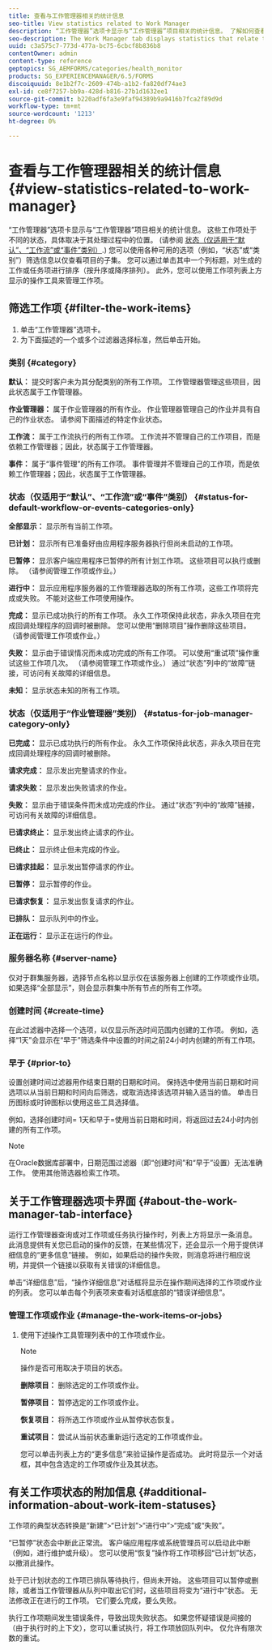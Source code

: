 ```yaml
---
title: 查看与工作管理器相关的统计信息
seo-title: View statistics related to Work Manager
description: “工作管理器”选项卡显示与“工作管理器”项目相关的统计信息。 了解如何查看和筛选工作项。
seo-description: The Work Manager tab displays statistics that relate to Work Manager items. Learn how you can view and filter the work items.
uuid: c3a575c7-773d-477a-bc75-6cbcf8b836b8
contentOwner: admin
content-type: reference
geptopics: SG_AEMFORMS/categories/health_monitor
products: SG_EXPERIENCEMANAGER/6.5/FORMS
discoiquuid: 8e1b2f7c-2609-474b-a1b2-fa820df74ae3
exl-id: ce8f7257-bb9a-428d-b816-27b1d1632ee1
source-git-commit: b220adf6fa3e9faf94389b9a9416b7fca2f89d9d
workflow-type: tm+mt
source-wordcount: '1213'
ht-degree: 0%

---
```


# 查看与工作管理器相关的统计信息 {#view-statistics-related-to-work-manager}

“工作管理器”选项卡显示与“工作管理器”项目相关的统计信息。 这些工作项处于不同的状态，具体取决于其处理过程中的位置。 (请参阅 [状态（仅适用于“默认”、“工作流”或“事件”类别）](view-statistics-related-manager.md#status-for-default-workflow-or-events-categories-only).) 您可以使用各种可用的选项（例如，“状态”或“类别”）筛选信息以仅查看项目的子集。 您可以通过单击其中一个列标题，对生成的工作或任务项进行排序（按升序或降序排列）。 此外，您可以使用工作项列表上方显示的操作工具来管理工作项。

## 筛选工作项 {#filter-the-work-items}

1. 单击“工作管理器”选项卡。
1. 为下面描述的一个或多个过滤器选择标准，然后单击开始。

### 类别 {#category}

**默认：** 提交时客户未为其分配类别的所有工作项。 工作管理器管理这些项目，因此状态属于工作管理器。

**作业管理器：** 属于作业管理器的所有作业。 作业管理器管理自己的作业并具有自己的作业状态。 请参阅下面描述的特定作业状态。

**工作流：** 属于工作流执行的所有工作项。 工作流并不管理自己的工作项目，而是依赖工作管理器；因此，状态属于工作管理器。

**事件：** 属于“事件管理”的所有工作项。 事件管理并不管理自己的工作项，而是依赖工作管理器；因此，状态属于工作管理器。

### 状态（仅适用于“默认”、“工作流”或“事件”类别） {#status-for-default-workflow-or-events-categories-only}

**全部显示：** 显示所有当前工作项。

**已计划：** 显示所有已准备好由应用程序服务器执行但尚未启动的工作项。

**已暂停：** 显示客户端应用程序已暂停的所有计划工作项。 这些项目可以执行或删除。 （请参阅管理工作项或作业。）

**进行中：** 显示应用程序服务器的工作管理器选取的所有工作项，这些工作项将完成或失败。 不能对这些工作项使用操作。

**完成：** 显示已成功执行的所有工作项。 永久工作项保持此状态，非永久项目在完成回调处理程序的回调时被删除。 您可以使用“删除项目”操作删除这些项目。 （请参阅管理工作项或作业。）

**失败：** 显示由于错误情况而未成功完成的所有工作项。 可以使用“重试项”操作重试这些工作项几次。 （请参阅管理工作项或作业。） 通过“状态”列中的“故障”链接，可访问有关故障的详细信息。

**未知：** 显示状态未知的所有工作项。

### 状态（仅适用于“作业管理器”类别） {#status-for-job-manager-category-only}

**已完成：** 显示已成功执行的所有作业。 永久工作项保持此状态，非永久项目在完成回调处理程序的回调时被删除。

**请求完成：** 显示发出完整请求的作业。

**请求失败：** 显示发出失败请求的作业。

**失败：** 显示由于错误条件而未成功完成的作业。 通过“状态”列中的“故障”链接，可访问有关故障的详细信息。

**已请求终止：** 显示发出终止请求的作业。

**已终止：** 显示终止但未完成的作业。

**已请求挂起：** 显示发出暂停请求的作业。

**已暂停：** 显示暂停的作业。

**已请求恢复：** 显示发出恢复请求的作业。

**已排队：** 显示队列中的作业。

**正在运行：** 显示正在运行的作业。

### 服务器名称 {#server-name}

仅对于群集服务器，选择节点名称以显示仅在该服务器上创建的工作项或作业项。 如果选择“全部显示”，则会显示群集中所有节点的所有工作项。

### 创建时间 {#create-time}

在此过滤器中选择一个选项，以仅显示所选时间范围内创建的工作项。 例如，选择“1天”会显示在“早于”筛选条件中设置的时间之前24小时内创建的所有工作项。

### 早于 {#prior-to}

设置创建时间过滤器用作结束日期的日期和时间。 保持选中使用当前日期和时间选项以从当前日期和时间向后筛选，或取消选择该选项并输入适当的值。 单击日历图标或时钟图标以使用这些工具选择值。

例如，选择创建时间= 1天和早于=使用当前日期和时间，将返回过去24小时内创建的所有工作项。

>[!NOTE]
>
>在Oracle数据库部署中，日期范围过滤器（即“创建时间”和“早于”设置）无法准确工作。 使用其他筛选器检索工作项。

## 关于工作管理器选项卡界面 {#about-the-work-manager-tab-interface}

运行工作管理器查询或对工作项或任务执行操作时，列表上方将显示一条消息。 此消息提供有关您已启动的操作的反馈，在某些情况下，还会显示一个用于提供详细信息的“更多信息”链接。 例如，如果启动的操作失败，则消息将进行相应说明，并提供一个链接以获取有关错误的详细信息。

单击“详细信息”后，“操作详细信息”对话框将显示在操作期间选择的工作项或作业的列表。 您可以单击每个列表项来查看对话框底部的“错误详细信息”。

### 管理工作项或作业 {#manage-the-work-items-or-jobs}

1. 使用下述操作工具管理列表中的工作项或作业。

   >[!NOTE]
   >
   >操作是否可用取决于项目的状态。

   **删除项目：** 删除选定的工作项或作业。

   **暂停项目：** 暂停选定的工作项或作业。

   **恢复项目：** 将所选工作项或作业从暂停状态恢复。

   **重试项目：** 尝试从当前状态重新运行选定的工作项或作业。

   您可以单击列表上方的“更多信息”来验证操作是否成功。 此时将显示一个对话框，其中包含选定的工作项或作业及其状态。

## 有关工作项状态的附加信息 {#additional-information-about-work-item-statuses}

工作项的典型状态转换是“新建”>“已计划”>“进行中”>“完成”或“失败”。

“已暂停”状态会中断此正常流。 客户端应用程序或系统管理员可以启动此中断（例如，进行维护或升级）。 您可以使用“恢复”操作将工作项移回“已计划”状态，以撤消此操作。

处于已计划状态的工作项已排队等待执行，但尚未开始。 这些项目可以暂停或删除，或者当工作管理器从队列中取出它们时，这些项目将变为“进行中”状态。 无法修改正在进行的工作项。 它们要么完成，要么失败。

执行工作项期间发生错误条件，导致出现失败状态。 如果您怀疑错误是间接的（由于执行时的上下文），您可以重试执行，将工作项放回队列中。 仅允许有限次数的重试。

